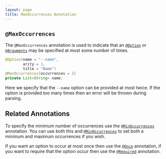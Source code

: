 ```yaml
---
layout: page
title: MaxOccurrences Annotation
---
```


## `@MaxOccurrences`

The `@MaxOccurrences` annotation is used to indicate that an [`@Option`](option.html) or [`@Arguments`](arguments.html) may be specified at most some number of times.

```java
@Option(name = "--name",
        arity = 1,
        title = "Name")
@MaxOccurrences(occurrences = 2)
private List<String> name;
```

Here we specify that the `--name` option can be provided at most twice.  If the option is provided too many times then an error will be thrown during parsing.


## Related Annotations

To specify the minimum number of occurrences use the [`@MinOccurrences`](max-occurrences.html) annotation.  You can use both this and [`@MinOccurrences`](max-occurrences.html) to set both a minimum and maximum occurrences if you wish.

If you want an option to occur at most once then use the [`@Once`](once.html) annotation, if you want to require that the option occur then use the [`@Required`](required.html) annotation.